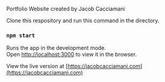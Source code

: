 Portfolio Website created by Jacob Cacciamani

Clone this respository and run this command in the directory.

### `npm start`

Runs the app in the development mode.<br />
Open [http://localhost:3000](http://localhost:3000) to view it in the browser.

View the live version at [https://jacobcacciamani.com](https://jacobcacciamani.com)